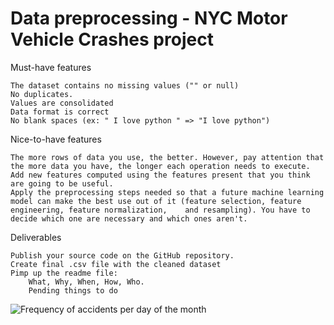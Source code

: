 # Data preprocessing - NYC Motor Vehicle Crashes project

Must-have features

    The dataset contains no missing values ("" or null)
    No duplicates.
    Values are consolidated
    Data format is correct
    No blank spaces (ex: " I love python " => "I love python")

Nice-to-have features

    The more rows of data you use, the better. However, pay attention that the more data you have, the longer each operation needs to execute.
    Add new features computed using the features present that you think are going to be useful.
    Apply the preprocessing steps needed so that a future machine learning model can make the best use out of it (feature selection, feature engineering, feature normalization,    and resampling). You have to decide which one are necessary and which ones aren't.


Deliverables

    Publish your source code on the GitHub repository.
    Create final .csv file with the cleaned dataset
    Pimp up the readme file:
        What, Why, When, How, Who.
        Pending things to do



![Frequency of accidents per day of the month](nyc-crashes/nyc_crashes_project/frequency_per_day.png)
